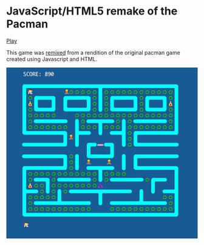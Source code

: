 JavaScript/HTML5 remake of the Pacman
=====================================

[Play](https://allyson-english.github.io/viral_load/index)  

This game was [remixed](http://newagebegins.github.io/pacman/Pacman.html) from a rendition of the original pacman game created using Javascript and HTML. 

![Screenshot of the Pacman game](game_still.jpg)
